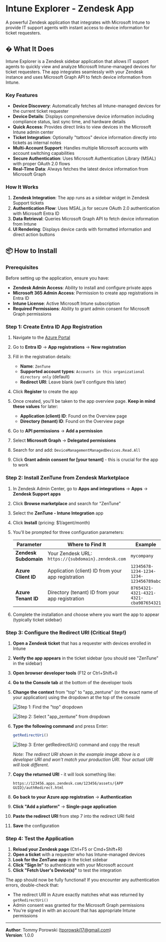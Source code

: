 # Intune Explorer - Zendesk App

A powerful Zendesk application that integrates with Microsoft Intune to provide IT support agents with instant access to device information for ticket requesters.

## � What It Does

Intune Explorer is a Zendesk sidebar application that allows IT support agents to quickly view and analyze Microsoft Intune-managed devices for ticket requesters. The app integrates seamlessly with your Zendesk instance and uses Microsoft Graph API to fetch device information from Intune.

### Key Features

- **Device Discovery**: Automatically fetches all Intune-managed devices for the current ticket requester
- **Device Details**: Displays comprehensive device information including compliance status, last sync time, and hardware details
- **Quick Access**: Provides direct links to view devices in the Microsoft Intune admin center
- **Ticket Integration**: Optionally "tattoos" device information directly into tickets as internal notes
- **Multi-Account Support**: Handles multiple Microsoft accounts with account switching capabilities
- **Secure Authentication**: Uses Microsoft Authentication Library (MSAL) with proper OAuth 2.0 flows
- **Real-Time Data**: Always fetches the latest device information from Microsoft Graph

### How It Works

1. **Zendesk Integration**: The app runs as a sidebar widget in Zendesk Support tickets
2. **Authentication Flow**: Uses MSAL.js for secure OAuth 2.0 authentication with Microsoft Entra ID
3. **Data Retrieval**: Queries Microsoft Graph API to fetch device information from Intune
4. **UI Rendering**: Displays device cards with formatted information and direct action buttons

## 📦 How to Install

### Prerequisites

Before setting up the application, ensure you have:
- **Zendesk Admin Access**: Ability to install and configure private apps
- **Microsoft 365 Admin Access**: Permission to create app registrations in Entra ID
- **Intune License**: Active Microsoft Intune subscription
- **Required Permissions**: Ability to grant admin consent for Microsoft Graph permissions

### Step 1: Create Entra ID App Registration

1. Navigate to the [Azure Portal](https://portal.azure.com)
2. Go to **Entra ID** → **App registrations** → **New registration**
3. Fill in the registration details:
   - **Name**: `ZenTune`
   - **Supported account types**: `Accounts in this organizational directory only` (default)
   - **Redirect URI**: Leave blank (we'll configure this later)
4. Click **Register** to create the app

5. Once created, you'll be taken to the app overview page. **Keep in mind these values** for later:
   - **Application (client) ID**: Found on the Overview page
   - **Directory (tenant) ID**: Found on the Overview page

6. Go to **API permissions** → **Add a permission**
7. Select **Microsoft Graph** → **Delegated permissions**
8. Search for and add: `DeviceManagementManagedDevices.Read.All`
9. Click **Grant admin consent for [your tenant]** - this is crucial for the app to work

### Step 2: Install ZenTune from Zendesk Marketplace

1. In Zendesk Admin Center, go to **Apps and integrations** → **Apps** → **Zendesk Support apps**
2. Click **Browse marketplace** and search for "ZenTune"
3. Select the **ZenTune - Intune Integration** app
4. Click **Install** (pricing: $1/agent/month)
5. You'll be prompted for three configuration parameters:

   | Parameter | Where to Find It | Example |
   |-----------|------------------|---------|
   | **Zendesk Subdomain** | Your Zendesk URL: `https://{subdomain}.zendesk.com` | `mycompany` |
   | **Azure Client ID** | Application (client) ID from your app registration | `12345678-1234-1234-1234-123456789abc` |
   | **Azure Tenant ID** | Directory (tenant) ID from your app registration | `87654321-4321-4321-4321-cba987654321` |

6. Complete the installation and choose where you want the app to appear (typically ticket sidebar)

### Step 3: Configure the Redirect URI (Critical Step!)

1. **Open a Zendesk ticket** that has a requester with devices enrolled in Intune
2. **Verify the app appears** in the ticket sidebar (you should see "ZenTune" in the sidebar)
3. **Open browser developer tools** (F12 or Ctrl+Shift+I)
4. **Go to the Console tab** at the bottom of the developer tools
5. **Change the context** from "top" to "app_zentune" (or the exact name of your application) using the dropdown at the top of the console

   ![Step 1: Find the "top" dropdown](assets\step1.png)
   
   ![Step 2: Select "app_zentune" from dropdown](assets\step2.png)

6. **Type the following command** and press Enter:
   ```javascript
   getRedirectUri()
   ```
   
   ![Step 3: Enter getRedirectUri() command and copy the result](assets\step3.png)
   
   *Note: The redirect URI shown in the example image above is a developer URI and won't match your production URI. Your actual URI will look different.*

7. **Copy the returned URI** - it will look something like:
   ```
   https://123456.apps.zendesk.com/123456/assets/{APP GUID}/authRedirect.html
   ```

8. **Go back to your Azure app registration** → **Authentication**
9. **Click "Add a platform"** → **Single-page application**
10. **Paste the redirect URI** from step 7 into the redirect URI field
11. **Save** the configuration

### Step 4: Test the Application

1. **Reload your Zendesk page** (Ctrl+F5 or Cmd+Shift+R)
2. **Open a ticket** with a requester who has Intune-managed devices
3. **Look for the ZenTune app** in the ticket sidebar
4. **Click "Sign In"** to authenticate with your Microsoft account
5. **Click "Fetch User's Device(s)"** to test the integration

The app should now be fully functional! If you encounter any authentication errors, double-check that:
- The redirect URI in Azure exactly matches what was returned by `getRedirectUri()`
- Admin consent was granted for the Microsoft Graph permissions
- You're signed in with an account that has appropriate Intune permissions

---

**Author**: Tommy Porowski (tporowski17@gmail.com)  
**Version**: 1.0.0